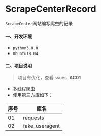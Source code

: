 # ScrapeCenterRecord
`ScrapeCenter`网站编写爬虫的记录

#### 一、开发环境
- `python3.8.0`
- `Ubuntu18.04`

#### 二、项目说明
> 项目有优化，查看issues.
**AC01**
- 多线程爬虫
- 使用第三方库如下：

| 序号 | 库名           |
| ---- | -------------- |
| 01   | requests       |
| 02   | fake_useragent |
